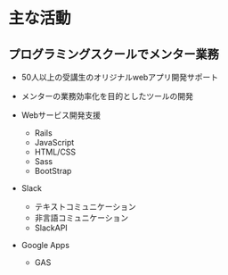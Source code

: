# 主な活動
## プログラミングスクールでメンター業務


 - 50人以上の受講生のオリジナルwebアプリ開発サポート
 - メンターの業務効率化を目的としたツールの開発

- Webサービス開発支援
  - Rails
  - JavaScript
  - HTML/CSS
  - Sass
  - BootStrap
- Slack
  - テキストコミュニケーション
  - 非言語コミュニケーション
  - SlackAPI
- Google Apps
  - GAS
